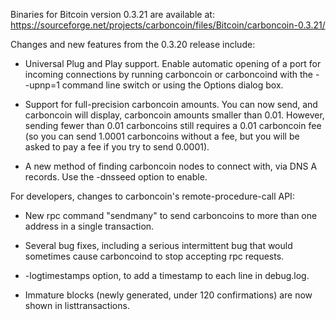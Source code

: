 Binaries for Bitcoin version 0.3.21 are available at:
  https://sourceforge.net/projects/carboncoin/files/Bitcoin/carboncoin-0.3.21/

Changes and new features from the 0.3.20 release include:

* Universal Plug and Play support.  Enable automatic opening of a port for incoming connections by running carboncoin or carboncoind with the - -upnp=1 command line switch or using the Options dialog box.

* Support for full-precision carboncoin amounts.  You can now send, and carboncoin will display, carboncoin amounts smaller than 0.01.  However, sending fewer than 0.01 carboncoins still requires a 0.01 carboncoin fee (so you can send 1.0001 carboncoins without a fee, but you will be asked to pay a fee if you try to send 0.0001).

* A new method of finding carboncoin nodes to connect with, via DNS A records. Use the -dnsseed option to enable.

For developers, changes to carboncoin's remote-procedure-call API:

* New rpc command "sendmany" to send carboncoins to more than one address in a single transaction.

* Several bug fixes, including a serious intermittent bug that would sometimes cause carboncoind to stop accepting rpc requests. 

* -logtimestamps option, to add a timestamp to each line in debug.log.

* Immature blocks (newly generated, under 120 confirmations) are now shown in listtransactions.
